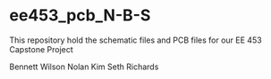 # ee453_pcb_N-B-S
 
 This repository hold the schematic files and PCB files for our EE 453 Capstone Project
 
 Bennett Wilson
 Nolan Kim
 Seth Richards
